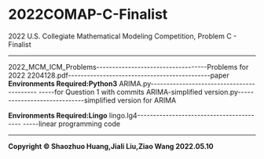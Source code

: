 # 2022COMAP-C-Finalist
2022 U.S. Collegiate Mathematical Modeling Competition, Problem C - Finalist

-------------------------
2022_MCM_ICM_Problems-----------------------------------Problems for 2022
2204128.pdf---------------------------------------------paper
<b>Environments Required:Python3</b>
ARIMA.py------------------------------------------ -----for Question 1 with commits
ARIMA-simplified version.py-----------------------------simplified version for ARIMA

<b>Environments Required:Lingo</b>
lingo.lg4----------------------------------------- -----linear programming code

---------------
<b>Copyright © Shaozhuo Huang,Jiali Liu,Ziao Wang
2022.05.10</b>
